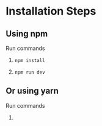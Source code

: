 # Installation Steps



## Using npm

Run commands

1) ```npm install```


2) ```npm run dev```


## Or using yarn

Run commands 

1) ```npm install 
```

